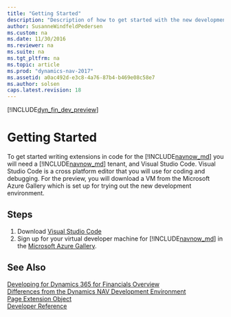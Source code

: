 ```yaml
---
title: "Getting Started"
description: "Description of how to get started with the new development environment"
author: SusanneWindfeldPedersen
ms.custom: na
ms.date: 11/30/2016
ms.reviewer: na
ms.suite: na
ms.tgt_pltfrm: na
ms.topic: article
ms.prod: "dynamics-nav-2017"
ms.assetid: a0ac492d-e3c8-4a76-87b4-b469e08c58e7
ms.author: solsen
caps.latest.revision: 18
---
```


[!INCLUDE[dyn_fin_dev_preview](../dynamics-nav/includes/newdev_dev_preview.md)]

# Getting Started
To get started writing extensions in code for the [!INCLUDE[navnow_md](includes/navnow_md.md)] you will need a [!INCLUDE[navnow_md](includes/navnow_md.md)] tenant, and Visual Studio Code. Visual Studio Code is a cross platform editor that you will use for coding and debugging. For the preview, you will download a VM from the Microsoft Azure Gallery which is set up for trying out the new development environment.

## Steps
1) Download [Visual Studio Code](https://code.visualstudio.com/)  
2) Sign up for your virtual developer machine for [!INCLUDE[navnow_md](includes/navnow_md.md)] in the [Microsoft Azure Gallery](https://ms.portal.azure.com/#create/Microsoft.Template).

## See Also 
[Developing for Dynamics 365 for Financials Overview](newdev-dev-overview.md)  
[Differences from the Dynamics NAV Development Environment](newdev-differences.md)  
[Page Extension Object](newdev-page-ext-object.md)  
[Developer Reference](newdev-reference-overview.md)
